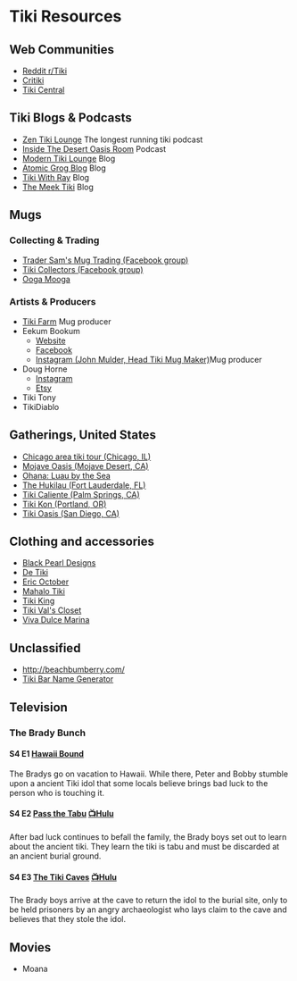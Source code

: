 # Tiki Resources
## Web Communities
* [Reddit r/Tiki](https://www.reddit.com/r/Tiki/)
* [Critiki](https://critiki.com/)
* [Tiki Central](http://www.tikiroom.com/tikicentral/bb/)
## Tiki Blogs & Podcasts
* [Zen Tiki Lounge](https://www.zentikilounge.com/) The longest running tiki podcast
* [Inside The Desert Oasis Room](http://polynesianpop.podomatic.com/) Podcast
* [Modern Tiki Lounge](http://www.moderntikilounge.com/) Blog
* [Atomic Grog Blog](http://www.slammie.com/atomicgrog/blog/) Blog
* [Tiki With Ray](http://http//www.tikiwithray.com/) Blog
* [The Meek Tiki](https://themeektiki.wordpress.com/) Blog
## Mugs
### Collecting & Trading
* [Trader Sam's Mug Trading (Facebook group)](https://www.facebook.com/groups/1621478511405443/?ref=group_browse)
* [Tiki Collectors (Facebook group)](https://www.facebook.com/groups/466693903506659/?ref=group_browse)
* [Ooga Mooga](http://www.ooga-mooga.com/)
### Artists & Producers
* [Tiki Farm](http://www.tikifarm.com/) Mug producer
* Eekum Bookum
  * [Website](https://www.eekumbookum.com/)
  * [Facebook](https://www.facebook.com/EekumBookumTikiMugs/)
  * [Instagram (John Mulder, Head Tiki Mug Maker)](https://instagram.com/mulder142)Mug producer
* Doug Horne
  * [Instagram](https://instagram.com/doug_horne_art)
  * [Etsy](https://www.etsy.com/shop/DougHorneArt)
* Tiki Tony
* TikiDiablo
## Gatherings, United States
* [Chicago area tiki tour (Chicago, IL)](http://fraternalorderofmoai.org/events/catt/)
* [Mojave Oasis (Mojave Desert, CA)](http://mojaveoasis.com/)
* [Ohana: Luau by the Sea](http://www.fraternalorderofmoai.org/ohana/)
* [The Hukilau (Fort Lauderdale, FL)](https://www.thehukilau.com/)
* [Tiki Caliente (Palm Springs, CA)](https://www.tiki-caliente.com/)
* [Tiki Kon (Portland, OR)](https://www.tikikon.com/)
* [Tiki Oasis (San Diego, CA)](https://tikioasis.com/)
## Clothing and accessories
* [Black Pearl Designs](https://www.blackpearldesigns.com/)
* [De Tiki](https://www.facebook.com/pages/category/Just-For-Fun/Jimmys-Custom-Tiki-Carving-1486236151673537/)
* [Eric October](http://ericoctober.com/)
* [Mahalo Tiki](http://www.mahalotiki.com/)
* [Tiki King](http://www.tikiking.com/)
* [Tiki Val's Closet](http://www.tikivalscloset.com/)
* [Viva Dulce Marina](https://www.etsy.com/shop/VivaDulceMarina)
## Unclassified
* http://beachbumberry.com/
* [Tiki Bar Name Generator](https://www.hanttula.com/tiki-bar-name-generator/)
## Television
### The Brady Bunch
#### S4 E1 [Hawaii Bound](https://www.imdb.com/title/tt0531098/?ref_=ttep_ep1)  
The Bradys go on vacation to Hawaii. While there, Peter and Bobby stumble upon a ancient Tiki idol that some locals believe brings bad luck to the person who is touching it.
#### S4 E2 [Pass the Tabu](https://www.imdb.com/title/tt0531119/?ref_=ttep_ep2) [📺Hulu](https://www.hulu.com/watch/d943d718-35ad-464d-bab5-64419db027fa)  
After bad luck continues to befall the family, the Brady boys set out to learn about the ancient tiki. They learn the tiki is tabu and must be discarded at an ancient burial ground.
#### S4 E3 [The Tiki Caves](https://www.imdb.com/title/tt0531151/?ref_=ttep_ep3) [📺Hulu](https://www.hulu.com/watch/07a5a000-5495-43e2-ba93-d653cc8eba84)  
The Brady boys arrive at the cave to return the idol to the burial site, only to be held prisoners by an angry archaeologist who lays claim to the cave and believes that they stole the idol.
## Movies
* Moana
